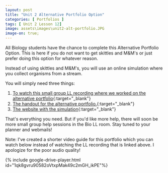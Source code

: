 ```yaml
---
layout: post
title: "Unit 2 Alternative Portfolio Option"
categories: [ Portfolios ]
tags: [ Unit 2 Lesson 12]
image: assets\images\unit2-alt-portfolio.JPG
image-on: true;
---
```


All Biology students have the chance to complete this Alternative Portfolio Option. This is here if you do not want to get skittles and M&M's or just prefer doing this option for whatever reason.

Instead of using skittles and M&M's, you will use an online simulation where you collect organisms from a stream.

You will simply need three things:

1. [To watch this small group LL recording where we worked on the alternative portfolio](http://www.connexus.com/external/livelesson/?url-path=pqguhg2tfg1w&domain=ww3.livelesson.com){:target="_blank"}
2. [The handout for the alternative portfolio.](https://docs.google.com/document/d/1Txo0KSMtZW0XzeEovOiGvv9uwyTeObDx-iH5dE60tuI/edit?usp=sharing){:target="_blank"}
3. [The website with the simulation](http://virtualbiologylab.org/NetWebHTML_FilesJan2016/StreamDiversityModel.html){:target="_blank"}

That's everything you need. But if you'd like more help, there will soon be more small group help sessions in the Bio LL room. Stay tuned to your planner and webmails!

Note: I've created a shorter video guide for this portfolio which you can watch below instead of watching the LL recording that is linked above. I apologize for the poor audio quality! 

{% include google-drive-player.html id="1qk8gvru90582oVtxpMak49c2mGH_ikPE"%}




